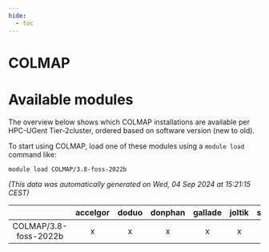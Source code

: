 ```yaml
---
hide:
  - toc
---
```


COLMAP
======

# Available modules


The overview below shows which COLMAP installations are available per HPC-UGent Tier-2cluster, ordered based on software version (new to old).

To start using COLMAP, load one of these modules using a `module load` command like:

```shell
module load COLMAP/3.8-foss-2022b
```

*(This data was automatically generated on Wed, 04 Sep 2024 at 15:21:15 CEST)*  

| |accelgor|doduo|donphan|gallade|joltik|shinx|skitty|
| :---: | :---: | :---: | :---: | :---: | :---: | :---: | :---: |
|COLMAP/3.8-foss-2022b|x|x|x|x|x|-|x|
